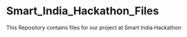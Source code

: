# Smart_India_Hackathon_Files
 This Repository contains files for our project at Smart India Hackathon
